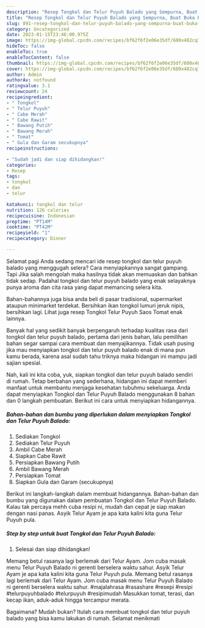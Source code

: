 ```yaml
---
description: "Resep Tongkol dan Telur Puyuh Balado yang Sempurna, Buat Buka Puasa}"
title: "Resep Tongkol dan Telur Puyuh Balado yang Sempurna, Buat Buka Puasa}"
slug: 891-resep-tongkol-dan-telur-puyuh-balado-yang-sempurna-buat-buka-puasa
category: Uncategorized
date: 2023-01-15T23:46:00.975Z
image: https://img-global.cpcdn.com/recipes/bf62f6f2e06e35df/680x482cq70/tongkol-dan-telur-puyuh-balado-foto-resep-utama.jpg
hideToc: false
enableToc: true
enableTocContent: false
thumbnail: https://img-global.cpcdn.com/recipes/bf62f6f2e06e35df/680x482cq70/tongkol-dan-telur-puyuh-balado-foto-resep-utama.jpg
cover: https://img-global.cpcdn.com/recipes/bf62f6f2e06e35df/680x482cq70/tongkol-dan-telur-puyuh-balado-foto-resep-utama.jpg
author: Admin
authorAv: notfound
ratingvalue: 3.1
reviewcount: 24
recipeingredient:
- " Tongkol"
- " Telur Puyuh"
- " Cabe Merah"
- " Cabe Rawit"
- " Bawang Putih"
- " Bawang Merah"
- " Tomat"
- " Gula dan Garam secukupnya"
recipeinstructions:

- "Sudah jadi dan siap dihidangkan!"
categories:
- Resep
tags:
- tongkol
- dan
- telur

katakunci: tongkol dan telur 
nutrition: 126 calories
recipecuisine: Indonesian
preptime: "PT14M"
cooktime: "PT42M"
recipeyield: "1"
recipecategory: Dinner

---
```



Selamat pagi Anda sedang mencari ide resep tongkol dan telur puyuh balado yang menggugah selera? Cara menyiapkannya sangat gampang. Tapi Jika salah mengolah maka hasilnya tidak akan memuaskan dan bahkan tidak sedap. Padahal tongkol dan telur puyuh balado yang enak selayaknya punya aroma dan cita rasa yang dapat memancing selera kita.


Bahan-bahannya juga bisa anda beli di pasar tradisional, supermarket ataupun minimarket terdekat. Bersihkan ikan tongkol lumuri jeruk nipis, bersihkan lagi. Lihat juga resep Tongkol Telur Puyuh Saos Tomat enak lainnya.

Banyak hal yang sedikit banyak berpengaruh terhadap kualitas rasa dari tongkol dan telur puyuh balado, pertama dari jenis bahan, lalu pemilihan bahan segar sampai cara membuat dan menyajikannya. Tidak usah pusing jika mau menyiapkan tongkol dan telur puyuh balado enak di mana pun kamu berada, karena asal sudah tahu triknya maka hidangan ini mampu jadi sajian spesial.


Nah, kali ini kita coba, yuk, siapkan tongkol dan telur puyuh balado sendiri di rumah. Tetap berbahan yang sederhana, hidangan ini dapat memberi manfaat untuk membantu menjaga kesehatan tubuhmu sekeluarga. Anda dapat menyiapkan Tongkol dan Telur Puyuh Balado menggunakan 8 bahan dan 0 langkah pembuatan. Berikut ini cara untuk menyiapkan hidangannya.

<!--inarticleads1-->

##### Bahan-bahan dan bumbu yang diperlukan dalam menyiapkan Tongkol dan Telur Puyuh Balado:

1. Sediakan  Tongkol
1. Sediakan  Telur Puyuh
1. Ambil  Cabe Merah
1. Siapkan  Cabe Rawit
1. Persiapkan  Bawang Putih
1. Ambil  Bawang Merah
1. Persiapkan  Tomat
1. Siapkan  Gula dan Garam (secukupnya)


Berikut ini langkah-langkah dalam membuat hidangannya. Bahan-bahan dan bumbu yang digunakan dalam pembuatan Tongkol dan Telur Puyuh Balado. Kalau tak percaya mehh cuba resipi ni, mudah dan cepat je siap makan dengan nasi panas. Asyik Telur Ayam je apa kata kalini kita guna Telur Puyuh pula. 

<!--inarticleads2-->

##### Step by step untuk buat Tongkol dan Telur Puyuh Balado:


1. Selesai dan siap dihidangkan!

Memang betul rasanya lagi berlemak dari Telur Ayam. Jom cuba masak menu Telur Puyuh Balado ni gerenti berselera waktu sahur. Asyik Telur Ayam je apa kata kalini kita guna Telur Puyuh pula. Memang betul rasanya lagi berlemak dari Telur Ayam. Jom cuba masak menu Telur Puyuh Balado ni gerenti berselera waktu sahur. #majalahrasa #rasashare #resepi #resipi #telurpuyuhbalado #telurpuyuh #resipimudah Masukkan tomat, terasi, dan kecap ikan, aduk-aduk hingga tercampur merata. 

Bagaimana? Mudah bukan? Itulah cara membuat tongkol dan telur puyuh balado yang bisa kamu lakukan di rumah. Selamat menikmati
